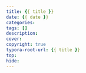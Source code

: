 ```yaml
---
title: {{ title }}
date: {{ date }}
categories: 
tags: []
description: 
cover: 
copyright: true
typora-root-url: {{ title }}
top: 
hide: 
---
```


